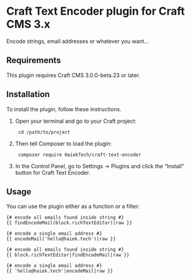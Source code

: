 # Craft Text Encoder plugin for Craft CMS 3.x

Encode strings, email addresses or whatever you want...

## Requirements

This plugin requires Craft CMS 3.0.0-beta.23 or later.

## Installation

To install the plugin, follow these instructions.

1. Open your terminal and go to your Craft project:

        cd /path/to/project

2. Then tell Composer to load the plugin:

        composer require HaiekTech/craft-text-encoder

3. In the Control Panel, go to Settings → Plugins and click the “Install” button for Craft Text Encoder.

## Usage

You can use the plugin either as a function or a filter:

```twig
{# encode all emails found inside string #}
{{ findEncodeMail(block.richTextEditor)|raw }}

{# encode a single email address #}
{{ encodeMail('hello@haiek.tech')|raw }}
```

```twig
{# encode all emails found inside string #}
{{ block.richTextEditor|findEncodeMail|raw }}

{# encode a single email address #}
{{ 'hello@haiek.tech'|encodeMail|raw }}
```
